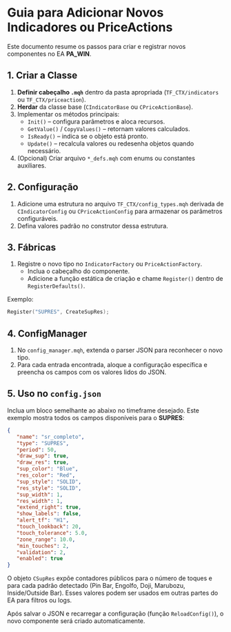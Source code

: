 # Guia para Adicionar Novos Indicadores ou PriceActions

Este documento resume os passos para criar e registrar novos componentes no EA **PA_WIN**.

## 1. Criar a Classe

1. **Definir cabeçalho `.mqh`** dentro da pasta apropriada (`TF_CTX/indicators` ou `TF_CTX/priceaction`).
2. **Herdar** da classe base (`CIndicatorBase` ou `CPriceActionBase`).
3. Implementar os métodos principais:
   - `Init()` – configura parâmetros e aloca recursos.
   - `GetValue()` / `CopyValues()` – retornam valores calculados.
   - `IsReady()` – indica se o objeto está pronto.
   - `Update()` – recalcula valores ou redesenha objetos quando necessário.
4. (Opcional) Criar arquivo `*_defs.mqh` com enums ou constantes auxiliares.

## 2. Configuração

1. Adicione uma estrutura no arquivo `TF_CTX/config_types.mqh` derivada de `CIndicatorConfig` ou `CPriceActionConfig` para armazenar os parâmetros configuráveis.
2. Defina valores padrão no construtor dessa estrutura.

## 3. Fábricas

1. Registre o novo tipo no `IndicatorFactory` ou `PriceActionFactory`.
   - Inclua o cabeçalho do componente.
   - Adicione a função estática de criação e chame `Register()` dentro de `RegisterDefaults()`.

Exemplo:
```cpp
Register("SUPRES", CreateSupRes);
```

## 4. ConfigManager

1. No `config_manager.mqh`, extenda o parser JSON para reconhecer o novo tipo.
2. Para cada entrada encontrada, aloque a configuração específica e preencha os campos com os valores lidos do JSON.

## 5. Uso no `config.json`

Inclua um bloco semelhante ao abaixo no timeframe desejado. Este exemplo mostra
todos os campos disponíveis para o **SUPRES**:
```json
{
   "name": "sr_completo",
   "type": "SUPRES",
   "period": 50,
   "draw_sup": true,
   "draw_res": true,
   "sup_color": "Blue",
   "res_color": "Red",
   "sup_style": "SOLID",
   "res_style": "SOLID",
   "sup_width": 1,
   "res_width": 1,
   "extend_right": true,
   "show_labels": false,
   "alert_tf": "H1",
   "touch_lookback": 20,
   "touch_tolerance": 5.0,
   "zone_range": 10.0,
   "min_touches": 2,
   "validation": 2,
   "enabled": true
}
```

O objeto `CSupRes` expõe contadores públicos para o número de toques e para cada
padrão detectado (Pin Bar, Engolfo, Doji, Marubozu, Inside/Outside Bar).
Esses valores podem ser usados em outras partes do EA para filtros ou logs.

Após salvar o JSON e recarregar a configuração (função `ReloadConfig()`), o novo componente será criado automaticamente.
